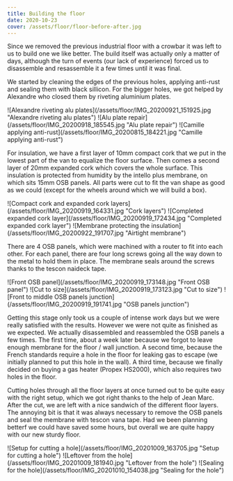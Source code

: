 ```yaml
---
title: Building the floor
date: 2020-10-23
cover: /assets/floor/floor-before-after.jpg
---
```


Since we removed the previous industrial floor with a crowbar it was left to us to build one we like better.
The build itself was actually only a matter of days, although the turn of events (our lack of experience) forced us to disassemble and resassemble it a few times until it was final.

We started by cleaning the edges of the previous holes, applying anti-rust and sealing them with black sillicon.
For the bigger holes, we got helped by Alexandre who closed them by riveting aluminium plates.

<div class="row-image">
![Alexandre riveting alu plates](/assets/floor/IMG_20200921_151925.jpg "Alexandre riveting alu plates")
![Alu plate repair](/assets/floor/IMG_20200918_185545.jpg "Alu plate repair")
![Camille applying anti-rust](/assets/floor/IMG_20200815_184221.jpg "Camille applying anti-rust")
</div>

For insulation, we have a first layer of 10mm compact cork that we put in the lowest part of the van to equalize the floor surface.
Then comes a second layer of 20mm expanded cork which covers the whole surface.
This insulation is protected from humidity by the intello plus membrane, on which sits 15mm OSB panels.
All parts were cut to fit the van shape as good as we could (except for the wheels around which we will build a box).

<div class="row-image">
![Compact cork and expanded cork layers](/assets/floor/IMG_20200919_164331.jpg "Cork layers")
![Completed expanded cork layer](/assets/floor/IMG_20200919_172434.jpg "Completed expanded cork layer")
![Membrane protecting the insulation](/assets/floor/IMG_20200922_191707.jpg "Airtight membrane")
</div>

There are 4 OSB panels, which were machined with a router to fit into each other.
For each panel, there are four long screws going all the way down to the metal to hold them in place.
The membrane seals around the screws thanks to the tescon naideck tape.

<div class="row-image">
![Front OSB panel](/assets/floor/IMG_20200919_173148.jpg "Front OSB panel")
![Cut to size](/assets/floor/IMG_20200919_173123.jpg "Cut to size")
![Front to middle OSB panels junction](/assets/floor/IMG_20200919_191741.jpg "OSB panels junction")
</div>


Getting this stage only took us a couple of intense work days but we were really satisfied with the results.
However we were not quite as finished as we expected.
We actually disassembled and reassembled the OSB panels a few times.
The first time, about a week later because we forgot to leave enough membrane for the floor / wall junction.
A second time, because the French standards require a hole in the floor for leaking gas to escape (we initially planned to put this hole in the wall).
A third time, because we finally decided on buying a gas heater (Propex HS2000), which also requires two holes in the floor.

Cutting holes through all the floor layers at once turned out to be quite easy with the right setup, which we got right thanks to the help of Jean Marc.
After the cut, we are left with a nice sandwich of the different floor layers.
The annoying bit is that it was always necessary to remove the OSB panels and seal the membrane with tescon vana tape.
Had we been planning betterf we could have saved some hours, but overall we are quite happy with our new sturdy floor.

<div class="row-image">
![Setup for cutting a hole](/assets/floor/IMG_20201009_163705.jpg "Setup for cutting a hole")
![Leftover from the hole](/assets/floor/IMG_20201009_181940.jpg "Leftover from the hole")
![Sealing for the hole](/assets/floor/IMG_20201010_154038.jpg "Sealing for the hole")
</div>
